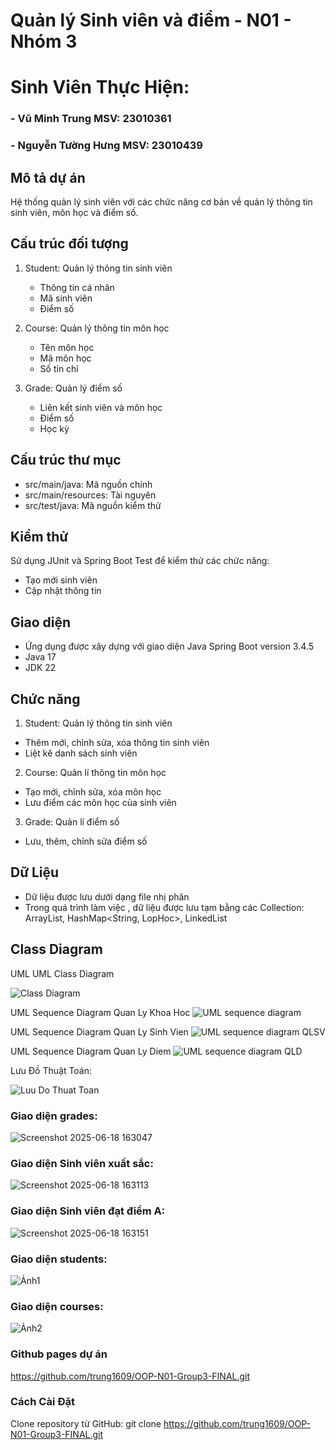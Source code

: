 # Quản lý Sinh viên và điểm - N01 - Nhóm 3

# Sinh Viên Thực Hiện:
### - Vũ Minh Trung MSV: 23010361
### - Nguyễn Tường Hưng MSV: 23010439

## Mô tả dự án
Hệ thống quản lý sinh viên với các chức năng cơ bản về quản lý thông tin sinh viên, môn học và điểm số.

## Cấu trúc đối tượng
1. Student: Quản lý thông tin sinh viên
   - Thông tin cá nhân
   - Mã sinh viên
   - Điểm số

2. Course: Quản lý thông tin môn học
   - Tên môn học
   - Mã môn học
   - Số tín chỉ

3. Grade: Quản lý điểm số
   - Liên kết sinh viên và môn học
   - Điểm số
   - Học kỳ

## Cấu trúc thư mục
- src/main/java: Mã nguồn chính
- src/main/resources: Tài nguyên
- src/test/java: Mã nguồn kiểm thử

## Kiểm thử
Sử dụng JUnit và Spring Boot Test để kiểm thử các chức năng:
- Tạo mới sinh viên
- Cập nhật thông tin

## Giao diện
- Ứng dụng được xây dựng với giao diện Java Spring Boot version 3.4.5
- Java 17
- JDK 22

## Chức năng
1. Student: Quản lý thông tin sinh viên
- Thêm mới, chỉnh sửa, xóa thông tin sinh viên
- Liệt kê danh sách sinh viên 

2. Course: Quản lí thông tin môn học
- Tạo mới, chỉnh sửa, xóa môn học
- Lưu điểm các môn học của sinh viên

3. Grade: Quản lí điểm số
- Lưu, thêm, chỉnh sửa điểm số

## Dữ Liệu
- Dữ liệu được lưu dưới dạng file nhị phân
- Trong quá trình làm việc , dữ liệu được lưu tạm bằng các Collection: ArrayList<SinhVien>, HashMap<String, LopHoc>, LinkedList<MonHoc>


## Class Diagram



  UML
UML Class Diagram

![Class Diagram](https://github.com/user-attachments/assets/20e79c7d-373e-43f9-943a-6a74d715b869)

UML Sequence Diagram Quan Ly Khoa Hoc
![UML sequence diagram](https://github.com/user-attachments/assets/0be6d0fe-af86-4ed2-af91-6256d02f2be6)

UML Sequence Diagram Quan Ly Sinh Vien
![UML sequence diagram QLSV](https://github.com/user-attachments/assets/ff34fe07-0a2f-4cab-86e4-6b11972a15a4)

UML Sequence Diagram Quan Ly Diem
![UML sequence diagram QLD](https://github.com/user-attachments/assets/9a733d57-72b4-4cf8-8000-8b18cb53d477)




Lưu Đồ Thuật Toán: 

![Luu Do Thuat Toan ](https://github.com/user-attachments/assets/5eb9f951-83f8-40c4-ae06-2b0b2e844ba2)





### Giao diện grades:

![Screenshot 2025-06-18 163047](https://github.com/user-attachments/assets/fc951912-28e8-405f-8158-387df95dc2c0)


### Giao diện Sinh viên xuất sắc:
![Screenshot 2025-06-18 163113](https://github.com/user-attachments/assets/dffe79ac-da18-4c91-8250-956c42efc9ac)

### Giao diện Sinh viên đạt điểm A:
![Screenshot 2025-06-18 163151](https://github.com/user-attachments/assets/d6c52e72-490a-48ad-a728-4c47de8d93b7)

### Giao diện students:
![Ảnh1](https://github.com/user-attachments/assets/6fdd12fc-d1f0-4e5d-9d0f-756bc663df73)

### Giao diện courses:
![Ảnh2](https://github.com/user-attachments/assets/8f4f8232-5827-4f6e-abee-acc170b558c6)

### Github pages dự án
 https://github.com/trung1609/OOP-N01-Group3-FINAL.git

### Cách Cài Đặt
Clone repository từ GitHub:
git clone https://github.com/trung1609/OOP-N01-Group3-FINAL.git






